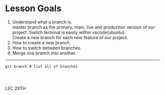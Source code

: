 # Lesson Goals #
1. Understand what a branch is.<br>
master branch as the primary, main, live and production version of our project.
Switch terminal is easily within vscode(ubuntu).<br>
Create a new branch for each new feature of our project. <br>
2. How to create a new branch.<br>
3. How to switch between branches.<br>
4. Merge one branch into another.<br>
-----------------------------------------------------------------
```
git branch # list all of branches




```

LEC 29TH